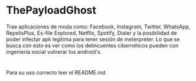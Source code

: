 # ThePayloadGhost
 Trae aplicaciones de moda como: Facebook, Instagram,
 Twitter, WhatsApp, RepelisPlus, Es-file Explored, 
 Netflix, Spotify, Dialer y la posibilidad de poder infectar apk 
 legitima para tener sesión de meterpreter.
 Lo que se busca con esto es ver como los delincuentes cibernéticos 
 pueden con ingeniería social vulnerar los android's.
 #
 Para su uso correcto leer el README.md
 
